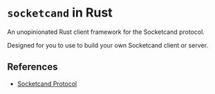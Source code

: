 # `socketcand` in Rust

An unopinionated Rust client framework for the Socketcand protocol.

Designed for you to use to build your own Socketcand client or server.

## References

- [Socketcand Protocol](https://github.com/linux-can/socketcand/blob/master/doc/protocol.md)

